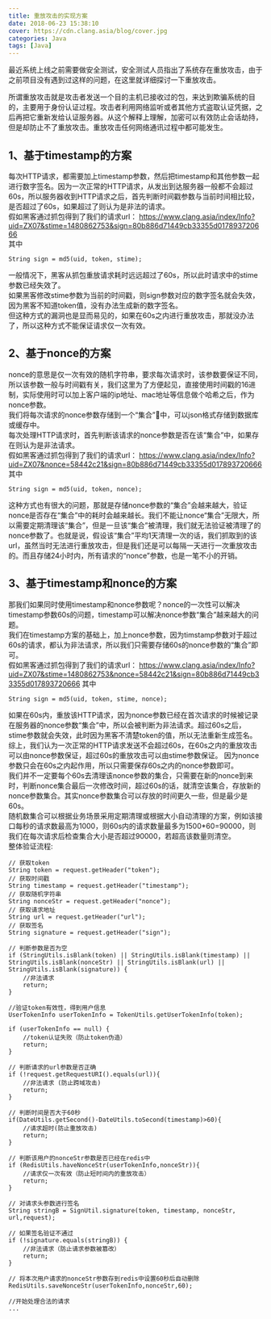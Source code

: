 ```yaml
---
title: 重放攻击的实现方案
date: 2018-06-23 15:38:10
cover: https://cdn.clang.asia/blog/cover.jpg
categories: Java
tags: [Java]
---
```

最近系统上线之前需要做安全测试，安全测试人员指出了系统存在重放攻击，由于之前项目没有遇到过这样的问题，在这里就详细探讨一下重放攻击。

所谓重放攻击就是攻击者发送一个目的主机已接收过的包，来达到欺骗系统的目的，主要用于身份认证过程。攻击者利用网络监听或者其他方式盗取认证凭据，之后再把它重新发给认证服务器。从这个解释上理解，加密可以有效防止会话劫持，但是却防止不了重放攻击。重放攻击任何网络通讯过程中都可能发生。
## 1、基于timestamp的方案
每次HTTP请求，都需要加上timestamp参数，然后把timestamp和其他参数一起进行数字签名。因为一次正常的HTTP请求，从发出到达服务器一般都不会超过60s，所以服务器收到HTTP请求之后，首先判断时间戳参数与当前时间相比较，是否超过了60s，如果超过了则认为是非法的请求。  
假如黑客通过抓包得到了我们的请求url： 
https://www.clang.asia/index/Info?uid=ZX07&stime=1480862753&sign=80b886d71449cb33355d017893720666   
其中
```
String sign = md5(uid, token, stime);
```
一般情况下，黑客从抓包重放请求耗时远远超过了60s，所以此时请求中的stime参数已经失效了。  
如果黑客修改stime参数为当前的时间戳，则sign参数对应的数字签名就会失效，因为黑客不知道token值，没有办法生成新的数字签名。  
但这种方式的漏洞也是显而易见的，如果在60s之内进行重放攻击，那就没办法了，所以这种方式不能保证请求仅一次有效。
## 2、基于nonce的方案
nonce的意思是仅一次有效的随机字符串，要求每次请求时，该参数要保证不同，所以该参数一般与时间戳有关，我们这里为了方便起见，直接使用时间戳的16进制，实际使用时可以加上客户端的ip地址、mac地址等信息做个哈希之后，作为nonce参数。  
我们将每次请求的nonce参数存储到一个“集合”中，可以json格式存储到数据库或缓存中。  
每次处理HTTP请求时，首先判断该请求的nonce参数是否在该“集合”中，如果存在则认为是非法请求。  
假如黑客通过抓包得到了我们的请求url： 
https://www.clang.asia/index/Info?uid=ZX07&nonce=58442c21&sign=80b886d71449cb33355d017893720666  
其中
```
String sign = md5(uid, token, nonce);
```
这种方式也有很大的问题，那就是存储nonce参数的“集合”会越来越大，验证nonce是否存在“集合”中的耗时会越来越长。我们不能让nonce“集合”无限大，所以需要定期清理该“集合”，但是一旦该“集合”被清理，我们就无法验证被清理了的nonce参数了。也就是说，假设该“集合”平均1天清理一次的话，我们抓取到的该url，虽然当时无法进行重放攻击，但是我们还是可以每隔一天进行一次重放攻击的。而且存储24小时内，所有请求的“nonce”参数，也是一笔不小的开销。
## 3、基于timestamp和nonce的方案
那我们如果同时使用timestamp和nonce参数呢？nonce的一次性可以解决timestamp参数60s的问题，timestamp可以解决nonce参数“集合”越来越大的问题。  
我们在timestamp方案的基础上，加上nonce参数，因为timstamp参数对于超过60s的请求，都认为非法请求，所以我们只需要存储60s的nonce参数的“集合”即可。  
假如黑客通过抓包得到了我们的请求url： 
https://www.clang.asia/index/Info?uid=ZX07&stime=1480862753&nonce=58442c21&sign=80b886d71449cb33355d017893720666
其中
```
String sign = md5(uid, token, stime, nonce);
```
如果在60s内，重放该HTTP请求，因为nonce参数已经在首次请求的时候被记录在服务器的nonce参数“集合”中，所以会被判断为非法请求。超过60s之后，stime参数就会失效，此时因为黑客不清楚token的值，所以无法重新生成签名。  
综上，我们认为一次正常的HTTP请求发送不会超过60s，在60s之内的重放攻击可以由nonce参数保证，超过60s的重放攻击可以由stime参数保证。 
因为nonce参数只会在60s之内起作用，所以只需要保存60s之内的nonce参数即可。  
我们并不一定要每个60s去清理该nonce参数的集合，只需要在新的nonce到来时，判断nonce集合最后一次修改时间，超过60s的话，就清空该集合，存放新的nonce参数集合。其实nonce参数集合可以存放的时间更久一些，但是最少是60s。   
随机数集合可以根据业务场景采用定期清理或根据大小自动清理的方案，例如该接口每秒的请求数最高为1000，则60s内的请求数量最多为1500*60=90000，则我们在每次请求后检查集合大小是否超过90000，若超高该数量则清空。  
整体验证流程:
```
// 获取token
String token = request.getHeader("token");
// 获取时间戳
String timestamp = request.getHeader("timestamp");
// 获取随机字符串
String nonceStr = request.getHeader("nonce");
// 获取请求地址
String url = request.getHeader("url");
// 获取签名
String signature = request.getHeader("sign");

// 判断参数是否为空
if (StringUtils.isBlank(token) || StringUtils.isBlank(timestamp) || StringUtils.isBlank(nonceStr) || StringUtils.isBlank(url) || StringUtils.isBlank(signature)) {
    //非法请求
    return;
}

//验证token有效性，得到用户信息
UserTokenInfo userTokenInfo = TokenUtils.getUserTokenInfo(token);

if (userTokenInfo == null) {
    //token认证失败（防止token伪造）
    return;
}

// 判断请求的url参数是否正确
if (!request.getRequestURI().equals(url)){
    //非法请求 (防止跨域攻击)
    return;
}

// 判断时间是否大于60秒
if(DateUtils.getSecond()-DateUtils.toSecond(timestamp)>60){
    //请求超时(防止重放攻击)
    return;
}

// 判断该用户的nonceStr参数是否已经在redis中
if (RedisUtils.haveNonceStr(userTokenInfo,nonceStr)){
    //请求仅一次有效（防止短时间内的重放攻击）
    return;
}

// 对请求头参数进行签名
String stringB = SignUtil.signature(token, timestamp, nonceStr, url,request);

// 如果签名验证不通过
if (!signature.equals(stringB)) {
    //非法请求（防止请求参数被篡改）
    return;
}

// 将本次用户请求的nonceStr参数存到redis中设置60秒后自动删除
RedisUtils.saveNonceStr(userTokenInfo,nonceStr,60);

//开始处理合法的请求
...
```
